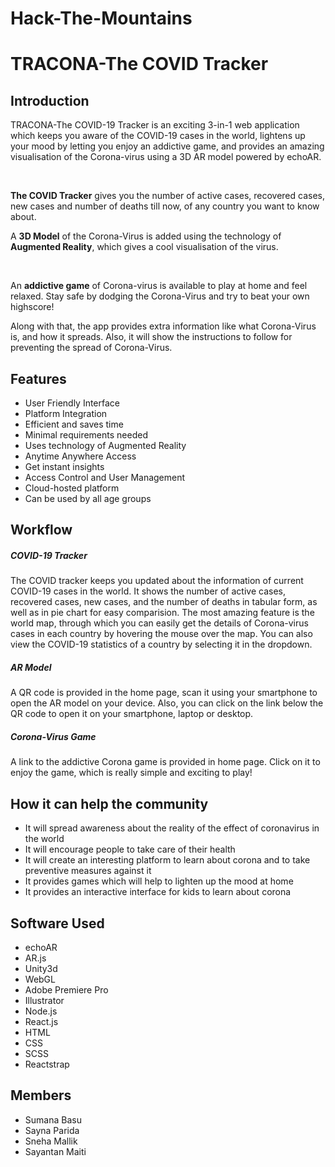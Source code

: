 # Hack-The-Mountains
# TRACONA-The COVID Tracker 

<h2>Introduction</h2>
<p>TRACONA-The COVID-19 Tracker is an exciting 3-in-1 web application which
keeps you aware of the COVID-19 cases in the world, lightens up your mood 
by letting you enjoy an addictive game, and provides an amazing visualisation
of the Corona-virus using a 3D AR model powered by echoAR.</p>
<br>
<p><b>The COVID Tracker</b> gives you the number of active cases, recovered cases, new cases and number of deaths till now, of any country you want to know about. 

<p>A <b>3D Model</b> of the Corona-Virus is added using the technology of <b>Augmented Reality</b>, which gives a cool visualisation of the virus.</p>
<br>
<p> An <b>addictive game</b> of Corona-virus is available to play at home and feel relaxed. Stay safe by dodging the Corona-Virus and try to beat your own highscore! 
</p>
<p>Along with that, the app provides extra information like what Corona-Virus is, and how it spreads. Also, it will show the instructions to follow for preventing the spread of Corona-Virus.</p>



<h2>Features</h2>
<ul>
 <li>User Friendly Interface</li>
 <li>Platform Integration</li>
 <li>Efficient and saves time</li>
 <li>Minimal requirements needed</li>
 <li>Uses technology of Augmented Reality</li>
 <li>Anytime Anywhere Access</li>
 <li>Get instant insights</li>
 <li>Access Control and User Management</li>
 <li>Cloud-hosted platform</li>
 <li>Can be used by all age groups</li>
</ul>

<h2>Workflow</h2>
<h5>COVID-19 Tracker</h5>
<p>The COVID tracker keeps you updated about the information of current COVID-19
 cases in the world. It shows the number of active cases, recovered cases, new cases, and the number of deaths in tabular form, as well as in pie chart for easy comparision.
The most amazing feature is the world map, through which you can easily 
get the details of Corona-virus cases in each country by hovering the mouse over the map.
You can also view the COVID-19 statistics of a country by selecting it in the dropdown.</p>
<h5>AR Model</h5>
<p>A QR code is provided in the home page, scan it using your smartphone to open the AR model on your device. Also, you can click on the link below the QR code to open it on your smartphone, laptop or desktop.</p>
<h5>Corona-Virus Game</h5>
<p>A link to the addictive Corona game is provided in home page. Click on it to enjoy the game, which is really simple and exciting to play!

<h2>How it can help the community</h2>
<ul>
 <li>It will spread awareness about the reality of the effect of coronavirus in the world</li>
 <li>It will encourage people to take care of their health </li>
 <li>It will create an interesting platform to learn about corona and to take preventive measures against it</li>
 <li>It provides games which will help to lighten up the mood at home</li>
 <li>It provides an interactive interface for kids to learn about corona</li>
</ul>

<h2>Software Used</h2>
  <ul>
    <li>echoAR</li>
    <li>AR.js</li>
    <li>Unity3d</li>
    <li>WebGL</li>
    <li>Adobe Premiere Pro</li>
    <li>Illustrator</li>
    <li>Node.js</li>
    <li>React.js</li>
    <li>HTML</li>
    <li>CSS</li>
    <li>SCSS</li>
    <li>Reactstrap</li>
  </ul>

<h2>Members</h2>
<ul>
  <li>Sumana Basu</li>
  <li>Sayna Parida</li>
  <li>Sneha Mallik</li>
  <li>Sayantan Maiti</li>
</ul>
